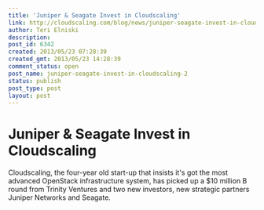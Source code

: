 ```yaml
---
title: 'Juniper & Seagate Invest in Cloudscaling'
link: http://cloudscaling.com/blog/news/juniper-seagate-invest-in-cloudscaling-2/
author: Teri Elniski
description: 
post_id: 6342
created: 2013/05/23 07:28:39
created_gmt: 2013/05/23 14:28:39
comment_status: open
post_name: juniper-seagate-invest-in-cloudscaling-2
status: publish
post_type: post
layout: post
---
```


# Juniper & Seagate Invest in Cloudscaling

Cloudscaling, the four-year old start-up that insists it's got the most advanced OpenStack infrastructure system, has picked up a $10 million B round from Trinity Ventures and two new investors, new strategic partners Juniper Networks and Seagate.
